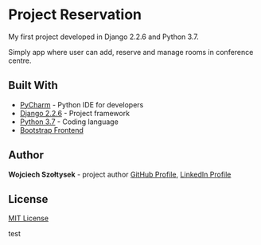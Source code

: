 # Project Reservation

My first project developed in Django 2.2.6 and Python 3.7.

Simply app where user can add, reserve and manage rooms in conference centre.

## Built With

* [PyCharm](https://www.jetbrains.com/pycharm/) - Python IDE for developers
* [Django 2.2.6](https://www.djangoproject.com//) -  Project framework
* [Python 3.7](https://www.python.org/) - Coding language
* [Bootstrap Frontend](https://startbootstrap.com/)
## Author

**Wojciech Szołtysek** - project author 
[GitHub Profile](https://github.com/wszoltysek/), [LinkedIn Profile](https://www.linkedin.com/in/wszoltysek/)

## License

[MIT License](https://choosealicense.com/licenses/mit/)

test